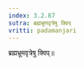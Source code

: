 ```yaml
---
index: 3.2.87
sutra: ब्रह्मभ्रूणवृत्रेषु क्विप्‌
vritti: padamanjari
---
```


 ब्रह्मभ्रूमवृत्रेषु क्विप्॥